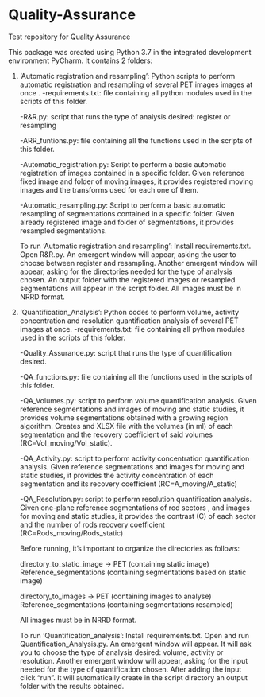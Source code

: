 # Quality-Assurance
Test repository for Quality Assurance

This package was created using Python 3.7 in the integrated development environment PyCharm. It contains 2 folders:

1. ‘Automatic registration and resampling’: Python scripts to perform automatic registration and resampling of several PET images images at once .
	-requirements.txt: file containing all python modules used in the scripts of this folder. 

	-R&R.py: script that runs the type of analysis desired: register or resampling

	-ARR_funtions.py: file containing all the functions used in the scripts of this folder.

	-Automatic_registration.py: Script to perform a basic automatic registration of images contained in a specific 	folder. Given reference fixed image and folder of moving images, it provides registered moving images and the 	transforms used for each one of them.

	-Automatic_resampling.py: Script to perform a basic automatic resampling of segmentations contained in a 	specific folder. Given already registered image and folder of segmentations, it provides resampled 	segmentations.

	To run  ‘Automatic registration and resampling’: Install requirements.txt. Open R&R.py. An emergent window will appear, asking the user to choose between register and resampling. 
	Another emergent window will appear, asking for the directories needed for the type of analysis chosen. An output folder with the registered images or resampled segmentations will 
	appear in the script folder. All images must be in NRRD format.



2. ‘Quantification_Analysis’: Python codes to perform volume, activity concentration and resolution quantification analysis of several PET images at once. 
	-requirements.txt: file containing all python modules used in the scripts of this folder. 
	
	-Quality_Assurance.py: script that runs the type of quantification desired.

	-QA_functions.py: file containing all the functions used in the scripts of this folder.
	
	-QA_Volumes.py: script to perform volume quantification analysis. Given reference segmentations and images of	moving and static studies, it provides volume segmentations obtained with a growing region algorithm. 	Creates and XLSX file with the volumes (in ml) of each segmentation and the recovery coefficient of said 	volumes (RC=Vol_moving/Vol_static).

	-QA_Activity.py: script to perform activity concentration quantification analysis. Given reference segmentations 	and images for moving and static studies, it provides the activity concentration of each segmentation and its 	recovery coefficient (RC=A_moving/A_static)

	-QA_Resolution.py: script to perform resolution quantification analysis. Given one-plane reference segmentations
	 of rod sectors , and images for moving and static studies, it provides the contrast (C) of each sector and the number of rods recovery coefficient  	(RC=Rods_moving/Rods_static)


	Before running, it’s important to organize the directories as follows:

	directory_to_static_image ->  PET (containing static image)
					     	     Reference_segmentations (containing segmentations based on static image)

 
	directory_to_images -> PET (containing images to analyse)
				    	   Reference_segmentations (containing segmentations resampled)


	All images must be in NRRD format.

	To run ‘Quantification_analysis’: Install requirements.txt. Open and run Quantification_Analysis.py. An emergent window will appear. It will ask you to choose the type of analysis desired: volume, activity or 	resolution. Another emergent window will appear, asking for the input needed for the type of quantification chosen. After adding the input click “run”. It will automatically create  in the script directory an output folder with the results obtained.
	
